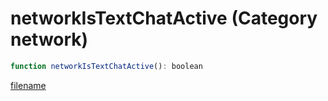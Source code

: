 # networkIsTextChatActive (Category network)

```js
function networkIsTextChatActive(): boolean
```

[filename](networkIsTextChatActive_m.md ':include')